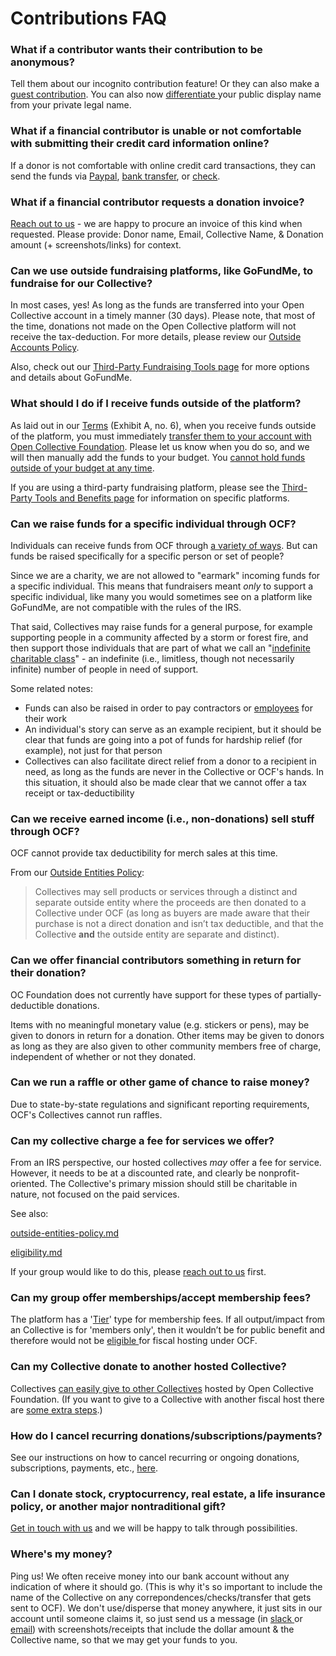 # Contributions FAQ

### **What if a contributor wants their contribution to be anonymous?**

Tell them about our incognito contribution feature! Or they can also make a [guest contribution](https://docs.opencollective.com/help/financial-contributors/guest-contributions). You can also now [differentiate ](https://opencollective.com/opencollective/updates/new-legal-and-display-name-settings)your public display name from your private legal name.

### **What if a financial contributor is unable or not comfortable with submitting their credit card information online?**

If a donor is not comfortable with online credit card transactions, they can send the funds via [Paypal](https://docs.opencollective.foundation/how-it-works/financial-contributions#credit-card-paypal-or-bank-transfer-contributions), [bank transfer](https://docs.opencollective.foundation/how-it-works/financial-contributions), or [check](https://docs.opencollective.foundation/how-it-works/financial-contributions#check-contributions).

### **What if a financial contributor requests a donation invoice?**

[Reach out to us](mailto:contact@opencollective.foundation) - we are happy to procure an invoice of this kind when requested. Please provide: Donor name, Email, Collective Name, & Donation amount (+ screenshots/links) for context.

### **Can we use outside fundraising platforms, like GoFundMe, to fundraise for our Collective?**

In most cases, yes! As long as the funds are transferred into your Open Collective account in a timely manner (30 days). Please note, that most of the time, donations not made on the Open Collective platform will not receive the tax-deduction. For more details, please review our [Outside Accounts Policy](https://docs.opencollective.foundation/how-it-works/processes-and-limitations/outside-accounts-policy).

Also, check out our [Third-Party Fundraising Tools page](https://docs.opencollective.foundation/how-it-works/third-party-fundraising-tools-and-benefits) for more options and details about GoFundMe.

### **What should I do if I receive funds outside of the platform?**

As laid out in our [Terms](https://docs.google.com/document/u/2/d/e/2PACX-1vQ\_fs7IOojAHaMBKYtaJetlTXJZLnJ7flIWkwxUSQtTkWUMtwFYC2ssb-ooBnT-Ldl6wbVhNQiCkSms/pub) (Exhibit A, no. 6), when you receive funds outside of the platform, you must immediately [transfer them to your account with Open Collective Foundation](https://docs.opencollective.foundation/about/official-info). Please let us know when you do so, and we will then manually add the funds to your budget. You [cannot hold funds outside of your budget at any time](https://docs.opencollective.foundation/how-it-works/processes-and-limitations).

If you are using a third-party fundraising platform, please see the [Third-Party Tools and Benefits page](https://docs.opencollective.foundation/how-it-works/third-party-fundraising-tools-and-benefits) for information on specific platforms.

### Can we raise funds for a specific individual through OCF?

Individuals can receive funds from OCF through [a variety of ways](../how-it-works/payouts.md). But can funds be raised specifically for a specific person or set of people?

Since we are a charity, we are not allowed to "earmark" incoming funds for a specific individual. This means that fundraisers meant _only_ to support a specific individual, like many you would sometimes see on a platform like GoFundMe, are not compatible with the rules of the IRS.

That said, Collectives may raise funds for a general purpose, for example supporting people in a community affected by a storm or forest fire, and then support those individuals that are part of what we call an "[indefinite charitable class](https://www.irs.gov/charities-non-profits/charitable-organizations/disaster-relief-meaning-of-charitable-class)" - an indefinite (i.e., limitless, though not necessarily infinite) number of people in need of support.

Some related notes:

* Funds can also be raised in order to pay contractors or [employees](../what-we-offer/employment.md) for their work
* An individual's story can serve as an example recipient, but it should be clear that funds are going into a pot of funds for hardship relief (for example), not just for that person
* Collectives can also facilitate direct relief from a donor to a recipient in need, as long as the funds are never in the Collective or OCF's hands. In this situation, it should also be made clear that we cannot offer a tax receipt or tax-deductibility

### **Can we receive earned income (i.e., non-donations) sell stuff through OCF?**

OCF cannot provide tax deductibility for merch sales at this time.

From our [Outside Entities Policy](../how-it-works/policies/outside-entities-policy.md#examples-of-generally-permitted-use-of-outside-entities):

> Collectives may sell products or services through a distinct and separate outside entity where the proceeds are then donated to a Collective under OCF (as long as buyers are made aware that their purchase is not a direct donation and isn’t tax deductible, and that the Collective **and** the outside entity are separate and distinct).

### **Can we offer financial contributors something in return for their donation?**

OC Foundation does not currently have support for these types of partially-deductible donations.

Items with no meaningful monetary value (e.g. stickers or pens), may be given to donors in return for a donation. Other items may be given to donors as long as they are also given to other community members free of charge, independent of whether or not they donated.

### Can we run a raffle or other game of chance to raise money?

Due to state-by-state regulations and significant reporting requirements, OCF's Collectives cannot run raffles.

### Can my collective charge a fee for services we offer?

From an IRS perspective, our hosted collectives _may_ offer a fee for service. However, it needs to be at a discounted rate, and clearly be nonprofit-oriented.  The Collective's primary mission should still be charitable in nature, not focused on the paid services.&#x20;

See also:

[outside-entities-policy.md](../how-it-works/policies/outside-entities-policy.md "mention")

[eligibility.md](../getting-started/eligibility.md "mention")

&#x20;If your group would like to do this, please [reach out to us](https://opencollective.com/foundation/contact) first.

### Can my group offer memberships/accept membership fees?

The platform has a '[Tier](https://docs.opencollective.com/help/collectives/collective-settings/tiers-goals#tiers)' type for membership fees. If all output/impact from an Collective is for 'members only', then it wouldn’t be for public benefit and therefore would not be [eligible ](../getting-started/eligibility.md)for fiscal hosting under OCF.

### **Can my Collective donate to another hosted Collective?**

Collectives [can easily give to other Collectives](https://docs.opencollective.com/help/financial-contributors/collective-to-collective) hosted by Open Collective Foundation. (If you want to give to a Collective with another fiscal host there are [some extra steps](https://docs.opencollective.com/help/financial-contributors/collective-to-collective#across-different-fiscal-hosts).)

### **How do I cancel recurring donations/subscriptions/payments?**

See our instructions on how to cancel recurring or ongoing donations, subscriptions, payments, etc., [here](https://docs.opencollective.com/help/financial-contributors/payments#cancel-a-recurring-contribution).

### Can I donate stock, cryptocurrency, real estate, a life insurance policy, or another major nontraditional gift?

[Get in touch with us](mailto:contact@opencollective.foundation) and we will be happy to talk through possibilities.

### Where's my money?

Ping us! We often receive money into our bank account without any indication of where it should go. (This is why it's so important to include the name of the Collective on any correpondences/checks/transfer that gets sent to OCF). We don't use/disperse that money anywhere, it just sits in our account until someone claims it, so just send us a message (in [slack ](http://slack.opencollective.com)or [email](mailto:%20contact@opencollective.foundation)) with screenshots/receipts that include the dollar amount & the Collective name, so that we may get your funds to you.
